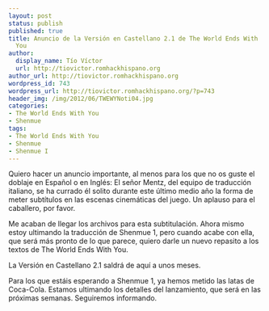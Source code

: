```yaml
---
layout: post
status: publish
published: true
title: Anuncio de la Versión en Castellano 2.1 de The World Ends With
  You
author:
  display_name: Tío Víctor
  url: http://tiovictor.romhackhispano.org
author_url: http://tiovictor.romhackhispano.org
wordpress_id: 743
wordpress_url: http://tiovictor.romhackhispano.org/?p=743
header_img: /img/2012/06/TWEWYNoti04.jpg
categories:
- The World Ends With You
- Shenmue
tags:
- The World Ends With You
- Shenmue
- Shenmue I
---
```

Quiero hacer un anuncio importante, al menos para los que no os guste el 
doblaje en Español o en Inglés: El señor Mentz, del equipo de traducción 
italiano, se ha currado él solito durante este último medio año la forma de 
meter subtítulos en las escenas cinemáticas del juego. Un aplauso para el 
caballero, por favor.

Me acaban de llegar los archivos para esta subtitulación. Ahora mismo estoy 
ultimando la traducción de Shenmue 1, pero cuando acabe con ella, que será más 
pronto de lo que parece, quiero darle un nuevo repasito a los textos de The 
World Ends With You.

La Versión en Castellano 2.1 saldrá de aquí a unos meses.

Para los que estáis esperando a Shenmue 1, ya hemos metido las latas de Coca-Cola. 
Estamos ultimando los detalles del lanzamiento, que será en las próximas semanas. 
Seguiremos informando.
